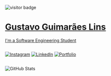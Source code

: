 ![visitor badge](https://visitor-badge.laobi.icu/badge?page_id=gustavoglins.visitor-badge&left_color=white&right_color=blue)

<h1>
    <a href="gustavo-portifolio.com">
    <span>Gustavo Guimarães Lins</span>
</h1>

I'm a Software Engineering Student

## 

[![Instagram](https://img.shields.io/badge/-Instagram-000?style=for-the-badge&logo=instagram&logoColor=blue)](https://www.instagram.com/1gustavolins/) [![LinkedIn](https://img.shields.io/badge/LinkedIn-000?style=for-the-badge&logo=linkedin&logoColor=blue)](https://www.linkedin.com/in/gustavoglins/) [![Portfolio](https://img.shields.io/badge/Portfolio-000?style=for-the-badge&logo=todoist&logoColor=blue)](https://seulink.com)
 
## 

![GitHub Stats](https://github-readme-stats.vercel.app/api?username=GustavoGLins&theme=default&bg_color=000&border_color=blue&show_icons=true&icon_color=blue&title_color=blue&text_color=FFF&)
